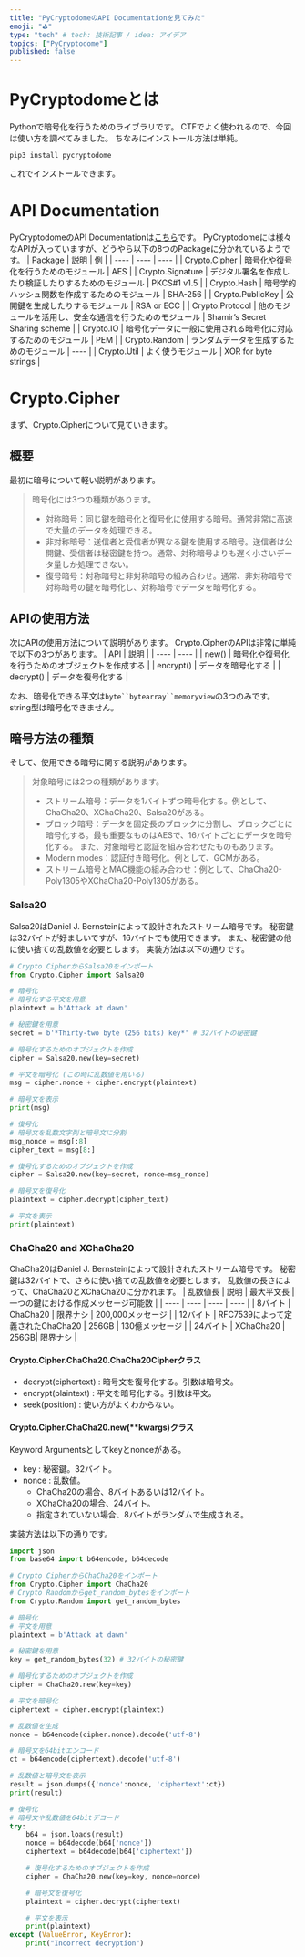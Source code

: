 ```yaml
---
title: "PyCryptodomeのAPI Documentationを見てみた"
emoji: "⛳"
type: "tech" # tech: 技術記事 / idea: アイデア
topics: ["PyCryptodome"]
published: false
---
```

# PyCryptodomeとは
Pythonで暗号化を行うためのライブラリです。
CTFでよく使われるので、今回は使い方を調べてみました。
ちなみにインストール方法は単純。
```
pip3 install pycryptodome
``` 
これでインストールできます。

# API Documentation
PyCryptodomeのAPI Documentationは[こちら](https://pycryptodome.readthedocs.io/en/latest/src/api.html)です。
PyCryptodomeには様々なAPIが入っていますが、どうやら以下の8つのPackageに分かれているようです。
| Package | 説明 | 例 |
| ---- | ---- | ---- |
| Crypto.Cipher | 暗号化や復号化を行うためのモジュール | AES |
| Crypto.Signature | デジタル署名を作成したり検証したりするためのモジュール | PKCS#1 v1.5 |
| Crypto.Hash | 暗号学的ハッシュ関数を作成するためのモジュール | SHA-256 |
| Crypto.PublicKey | 公開鍵を生成したりするモジュール | RSA or ECC |
| Crypto.Protocol | 他のモジュールを活用し、安全な通信を行うためのモジュール | Shamir’s Secret Sharing scheme |
| Crypto.IO | 暗号化データに一般に使用される暗号化に対応するためのモジュール | PEM |
| Crypto.Random | ランダムデータを生成するためのモジュール | ---- |
| Crypto.Util | よく使うモジュール | XOR for byte strings |

# Crypto.Cipher
まず、Crypto.Cipherについて見ていきます。
## 概要
最初に暗号について軽い説明があります。
> 暗号化には3つの種類があります。
> - 対称暗号：同じ鍵を暗号化と復号化に使用する暗号。通常非常に高速で大量のデータを処理できる。
> - 非対称暗号：送信者と受信者が異なる鍵を使用する暗号。送信者は公開鍵、受信者は秘密鍵を持つ。通常、対称暗号よりも遅く小さいデータ量しか処理できない。
> - 復号暗号：対称暗号と非対称暗号の組み合わせ。通常、非対称暗号で対称暗号の鍵を暗号化し、対称暗号でデータを暗号化する。
## APIの使用方法
次にAPIの使用方法について説明があります。
Crypto.CipherのAPIは非常に単純で以下の3つがあります。
| API | 説明 |
| ---- | ---- |
| new() | 暗号化や復号化を行うためのオブジェクトを作成する |
| encrypt() | データを暗号化する |
| decrypt() | データを復号化する |

なお、暗号化できる平文は`byte``bytearray``memoryview`の3つのみです。
string型は暗号化できません。
## 暗号方法の種類
そして、使用できる暗号に関する説明があります。
> 対象暗号には2つの種類があります。
> - ストリーム暗号：データを1バイトずつ暗号化する。例として、ChaCha20、XChaCha20、Salsa20がある。
> - ブロック暗号：データを固定長のブロックに分割し、ブロックごとに暗号化する。最も重要なものはAESで、16バイトごとにデータを暗号化する。
> また、対象暗号と認証を組み合わせたものもあります。
> - Modern modes：認証付き暗号化。例として、GCMがある。
> - ストリーム暗号とMAC機能の組み合わせ：例として、ChaCha20-Poly1305やXChaCha20-Poly1305がある。
### Salsa20
Salsa20はDaniel J. Bernsteinによって設計されたストリーム暗号です。
秘密鍵は32バイトが好ましいですが、16バイトでも使用できます。
また、秘密鍵の他に使い捨ての乱数値を必要とします。
実装方法は以下の通りです。
```python
# Crypto CipherからSalsa20をインポート
from Crypto.Cipher import Salsa20

# 暗号化
# 暗号化する平文を用意
plaintext = b'Attack at dawn'

# 秘密鍵を用意
secret = b'*Thirty-two byte (256 bits) key*' # 32バイトの秘密鍵

# 暗号化するためのオブジェクトを作成
cipher = Salsa20.new(key=secret)

# 平文を暗号化 (この時に乱数値を用いる)
msg = cipher.nonce + cipher.encrypt(plaintext)

# 暗号文を表示
print(msg)

# 復号化
# 暗号文を乱数文字列と暗号文に分割
msg_nonce = msg[:8]
cipher_text = msg[8:]

# 復号化するためのオブジェクトを作成
cipher = Salsa20.new(key=secret, nonce=msg_nonce)

# 暗号文を復号化
plaintext = cipher.decrypt(cipher_text)

# 平文を表示
print(plaintext)
```

### ChaCha20 and XChaCha20
ChaCha20はÐaniel J. Bernsteinによって設計されたストリーム暗号です。
秘密鍵は32バイトで、さらに使い捨ての乱数値を必要とします。
乱数値の長さによって、ChaCha20とXChaCha20に分かれます。
| 乱数値長 | 説明 | 最大平文長 | 一つの鍵における作成メッセージ可能数 |
| ---- | ---- | ---- | ---- |
| 8バイト | ChaCha20 | 限界ナシ | 200,000メッセージ |
| 12バイト | RFC7539によって定義されたChaCha20 | 256GB | 130億メッセージ |
| 24バイト | XChaCha20 | 256GB| 限界ナシ | 

#### Crypto.Cipher.ChaCha20.ChaCha20Cipherクラス
- decrypt(ciphertext) : 暗号文を復号化する。引数は暗号文。
- encrypt(plaintext) : 平文を暗号化する。引数は平文。
- seek(position) : 使い方がよくわからない。

#### Crypto.Cipher.ChaCha20.new(**kwargs)クラス
Keyword Argumentsとしてkeyとnonceがある。
- key : 秘密鍵。32バイト。
- nonce : 乱数値。
    - ChaCha20の場合、8バイトあるいは12バイト。
    - XChaCha20の場合、24バイト。
    - 指定されていない場合、8バイトがランダムで生成される。

実装方法は以下の通りです。
```python
import json
from base64 import b64encode, b64decode

# Crypto CipherからChaCha20をインポート
from Crypto.Cipher import ChaCha20
# Crypto Randomからget_random_bytesをインポート
from Crypto.Random import get_random_bytes

# 暗号化
# 平文を用意
plaintext = b'Attack at dawn'

# 秘密鍵を用意
key = get_random_bytes(32) # 32バイトの秘密鍵

# 暗号化するためのオブジェクトを作成
cipher = ChaCha20.new(key=key)

# 平文を暗号化
ciphertext = cipher.encrypt(plaintext)

# 乱数値を生成
nonce = b64encode(cipher.nonce).decode('utf-8')

# 暗号文を64bitエンコード
ct = b64encode(ciphertext).decode('utf-8')

# 乱数値と暗号文を表示
result = json.dumps({'nonce':nonce, 'ciphertext':ct})
print(result)

# 復号化
# 暗号文や乱数値を64bitデコード
try:
    b64 = json.loads(result)
    nonce = b64decode(b64['nonce'])
    ciphertext = b64decode(b64['ciphertext'])

    # 復号化するためのオブジェクトを作成
    cipher = ChaCha20.new(key=key, nonce=nonce)

    # 暗号文を復号化
    plaintext = cipher.decrypt(ciphertext)

    # 平文を表示
    print(plaintext)
except (ValueError, KeyError):
    print("Incorrect decryption")
```
